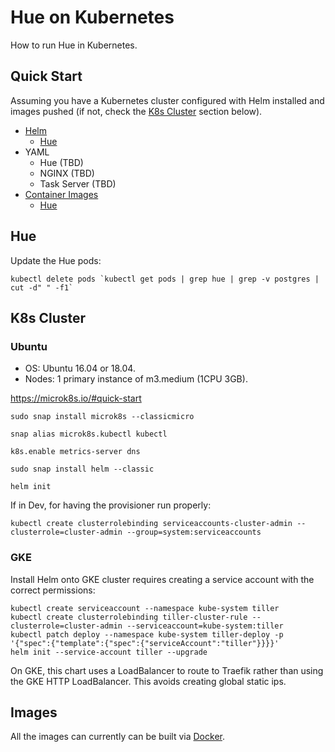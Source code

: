 # Hue on Kubernetes

How to run Hue in Kubernetes.


## Quick Start

Assuming you have a Kubernetes cluster configured with Helm installed and images pushed (if not, check the [K8s Cluster](#k8s-cluster) section below).

* [Helm](helm)
   * [Hue](helm/hue)
* YAML
   * Hue (TBD)
   * NGINX (TBD)
   * Task Server (TBD)
* [Container Images](/tools/docker)
   * [Hue](/tools/docker/hue)

## Hue

Update the Hue pods:

```
kubectl delete pods `kubectl get pods | grep hue | grep -v postgres | cut -d" " -f1`
```

## K8s Cluster

### Ubuntu

* OS: Ubuntu 16.04 or 18.04.
* Nodes: 1 primary instance of m3.medium (1CPU 3GB).

https://microk8s.io/#quick-start

```
sudo snap install microk8s --classicmicro

snap alias microk8s.kubectl kubectl

k8s.enable metrics-server dns
```

```
sudo snap install helm --classic

helm init
```

If in Dev, for having the provisioner run properly:

```
kubectl create clusterrolebinding serviceaccounts-cluster-admin --clusterrole=cluster-admin --group=system:serviceaccounts
```

### GKE

Install Helm onto GKE cluster requires creating a service account with the correct
permissions:

```
kubectl create serviceaccount --namespace kube-system tiller
kubectl create clusterrolebinding tiller-cluster-rule --clusterrole=cluster-admin --serviceaccount=kube-system:tiller
kubectl patch deploy --namespace kube-system tiller-deploy -p '{"spec":{"template":{"spec":{"serviceAccount":"tiller"}}}}'
helm init --service-account tiller --upgrade
```

On GKE, this chart uses a LoadBalancer to route to Traefik rather than using the GKE
HTTP LoadBalancer. This avoids creating global static ips.

## Images

All the images can currently can be built via [Docker](/tools/docker).

